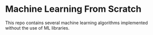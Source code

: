 # Machine Learning From Scratch

This repo contains several machine learning algorithms implemented without the use of ML libraries.
